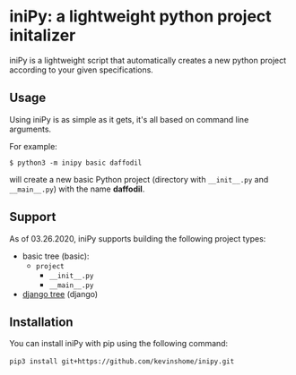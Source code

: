 # iniPy: a lightweight python project initalizer
iniPy is a lightweight script that automatically creates a new python project according to your given specifications.

## Usage
Using iniPy is as simple as it gets, it's all based on command line arguments.

For example:

`$ python3 -m inipy basic daffodil`

will create a new basic Python project (directory with `__init__.py` and `__main__.py`) with the name __daffodil__.

## Support
As of 03.26.2020, iniPy supports building the following project types:
- basic tree (basic):
    - `project`
        - `__init__.py`
        - `__main__.py`
- <a href="https://github.com/django/django/tree/master/django/conf/project_template">django tree</a> (django)

## Installation
You can install iniPy with pip using the following command:<br/><br/>
`pip3 install git+https://github.com/kevinshome/inipy.git`
